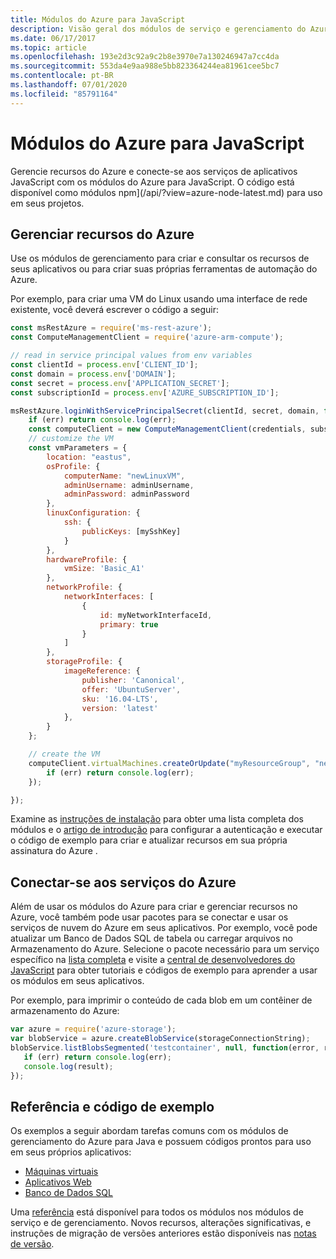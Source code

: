 ```yaml
---
title: Módulos do Azure para JavaScript
description: Visão geral dos módulos de serviço e gerenciamento do Azure para JavaScript
ms.date: 06/17/2017
ms.topic: article
ms.openlocfilehash: 193e2d3c92a9c2b8e3970e7a130246947a7cc4da
ms.sourcegitcommit: 553da4e9aa988e5bb823364244ea81961cee5bc7
ms.contentlocale: pt-BR
ms.lasthandoff: 07/01/2020
ms.locfileid: "85791164"
---
```

# <a name="azure-modules-for-javascript"></a>Módulos do Azure para JavaScript

Gerencie recursos do Azure e conecte-se aos serviços de aplicativos JavaScript com os módulos do Azure para JavaScript. O código está disponível como módulos npm](/api/?view=azure-node-latest.md) para uso em seus projetos.

## <a name="manage-azure-resources"></a>Gerenciar recursos do Azure

Use os módulos de gerenciamento para criar e consultar os recursos de seus aplicativos ou para criar suas próprias ferramentas de automação do Azure.

Por exemplo, para criar uma VM do Linux usando uma interface de rede existente, você deverá escrever o código a seguir:

```javascript
const msRestAzure = require('ms-rest-azure');
const ComputeManagementClient = require('azure-arm-compute');

// read in service principal values from env variables
const clientId = process.env['CLIENT_ID'];
const domain = process.env['DOMAIN'];
const secret = process.env['APPLICATION_SECRET'];
const subscriptionId = process.env['AZURE_SUBSCRIPTION_ID'];

msRestAzure.loginWithServicePrincipalSecret(clientId, secret, domain, function (err, credentials, subscriptions) {
    if (err) return console.log(err);
    const computeClient = new ComputeManagementClient(credentials, subscriptionId);
    // customize the VM
    const vmParameters = {
        location: "eastus",
        osProfile: {
            computerName: "newLinuxVM",
            adminUsername: adminUsername,
            adminPassword: adminPassword
        },
        linuxConfiguration: {
            ssh: {
                publicKeys: [mySshKey]
            }
        },
        hardwareProfile: {
            vmSize: 'Basic_A1'
        },
        networkProfile: {
            networkInterfaces: [
                {
                    id: myNetworkInterfaceId,
                    primary: true
                }
            ]
        },
        storageProfile: {
            imageReference: {
                publisher: 'Canonical',
                offer: 'UbuntuServer',
                sku: '16.04-LTS',
                version: 'latest'
            },
        }
    };

    // create the VM
    computeClient.virtualMachines.createOrUpdate("myResourceGroup", "newLinuxVM", vmParameters, function (err, data) {
        if (err) return console.log(err);
    });

});
```

Examine as [instruções de instalação](/api/?view=azure-node-latest) para obter uma lista completa dos módulos e o [artigo de introdução](../index.yml) para configurar a autenticação e executar o código de exemplo para criar e atualizar recursos em sua própria assinatura do Azure .

## <a name="connect-to-azure-services"></a>Conectar-se aos serviços do Azure

Além de usar os módulos do Azure para criar e gerenciar recursos no Azure, você também pode usar pacotes para se conectar e usar os serviços de nuvem do Azure em seus aplicativos. Por exemplo, você pode atualizar um Banco de Dados SQL de tabela ou carregar arquivos no Armazenamento do Azure. Selecione o pacote necessário para um serviço específico na [lista completa](/api/?view=azure-node-latest) e visite a [central de desenvolvedores do JavaScript](https://azure.microsoft.com/develop/nodejs/) para obter tutoriais e códigos de exemplo para aprender a usar os módulos em seus aplicativos.

Por exemplo, para imprimir o conteúdo de cada blob em um contêiner de armazenamento do Azure:

```javascript
var azure = require('azure-storage');
var blobService = azure.createBlobService(storageConnectionString);
blobService.listBlobsSegmented('testcontainer', null, function(error, result, response) {
   if (err) return console.log(err);
   console.log(result);
});
```

## <a name="sample-code-and-reference"></a>Referência e código de exemplo

Os exemplos a seguir abordam tarefas comuns com os módulos de gerenciamento do Azure para Java e possuem códigos prontos para uso em seus próprios aplicativos:

- [Máquinas virtuais](/samples/browse/?languages=javascript%2Cnodejs)
- [Aplicativos Web](/samples/browse/?languages=javascript%2Cnodejs&products=azure-functions%2Cazure-app-service%2Cazure-logic-apps)
- [Banco de Dados SQL](/samples/browse/?languages=javascript%2Cnodejs&products=azure-cosmos-db%2Cazure-sql-database)

Uma [referência](/javascript/api) está disponível para todos os módulos nos módulos de serviço e de gerenciamento. Novos recursos, alterações significativas, e instruções de migração de versões anteriores estão disponíveis nas [notas de versão](https://github.com/Azure/azure-sdk-for-node/releases).
